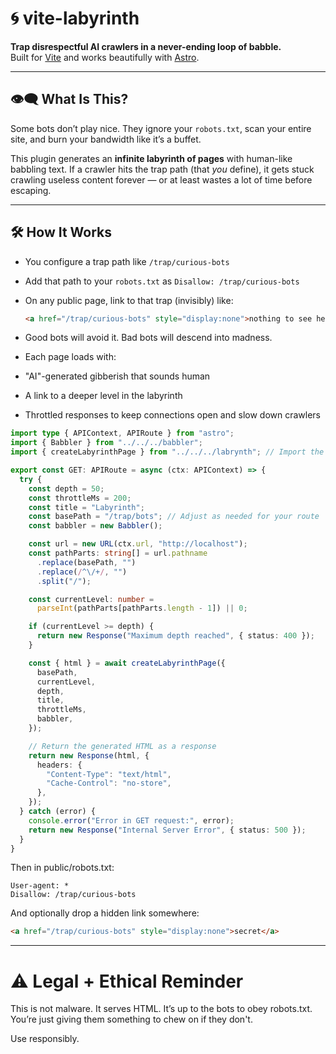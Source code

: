 # 🌀 vite-labyrinth

**Trap disrespectful AI crawlers in a never-ending loop of babble.**  
Built for [Vite](https://vitejs.dev/) and works beautifully with [Astro](https://astro.build/).

---

## 👁️‍🗨️ What Is This?

Some bots don’t play nice. They ignore your `robots.txt`, scan your entire site, and burn your bandwidth like it’s a buffet.

This plugin generates an **infinite labyrinth of pages** with human-like babbling text. If a crawler hits the trap path (that _you_ define), it gets stuck crawling useless content forever — or at least wastes a lot of time before escaping.

---

## 🛠️ How It Works

- You configure a trap path like `/trap/curious-bots`
- Add that path to your `robots.txt` as `Disallow: /trap/curious-bots`
- On any public page, link to that trap (invisibly) like:

  ```html
  <a href="/trap/curious-bots" style="display:none">nothing to see here</a>
  ```

- Good bots will avoid it. Bad bots will descend into madness.

- Each page loads with:

- "AI"-generated gibberish that sounds human

- A link to a deeper level in the labyrinth

- Throttled responses to keep connections open and slow down crawlers

```typescript
import type { APIContext, APIRoute } from "astro";
import { Babbler } from "../../../babbler";
import { createLabyrinthPage } from "../../../labrynth"; // Import the function

export const GET: APIRoute = async (ctx: APIContext) => {
  try {
    const depth = 50;
    const throttleMs = 200;
    const title = "Labyrinth";
    const basePath = "/trap/bots"; // Adjust as needed for your route
    const babbler = new Babbler();

    const url = new URL(ctx.url, "http://localhost");
    const pathParts: string[] = url.pathname
      .replace(basePath, "")
      .replace(/^\/+/, "")
      .split("/");

    const currentLevel: number =
      parseInt(pathParts[pathParts.length - 1]) || 0;

    if (currentLevel >= depth) {
      return new Response("Maximum depth reached", { status: 400 });
    }

    const { html } = await createLabyrinthPage({
      basePath,
      currentLevel,
      depth,
      title,
      throttleMs,
      babbler,
    });

    // Return the generated HTML as a response
    return new Response(html, {
      headers: {
        "Content-Type": "text/html",
        "Cache-Control": "no-store",
      },
    });
  } catch (error) {
    console.error("Error in GET request:", error);
    return new Response("Internal Server Error", { status: 500 });
  }
}
```

Then in public/robots.txt:

```text
User-agent: *
Disallow: /trap/curious-bots

```

And optionally drop a hidden link somewhere:

```html
<a href="/trap/curious-bots" style="display:none">secret</a>
```

---

# ⚠️ Legal + Ethical Reminder

This is not malware. It serves HTML.
It’s up to the bots to obey robots.txt. You’re just giving them something to chew on if they don't.

Use responsibly.
